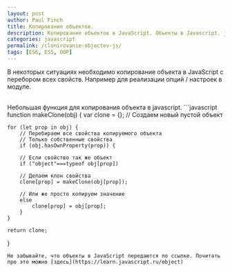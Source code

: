 ```yaml
---
layout: post
author: Paul Finch
title: Копирование объектов.
description: Копирование объектов в JavaScript. Объекты в Javascript. javascript clone function.
categories: javascript
permalink: /clonirovanie-objectov-js/
tags: [ES6, ES5, OOP]
---
```


В некоторых ситуациях необходимо копирование объекта в JavaScript с перебором всех свойств. Например для реализации опций / настроек в модуле. 

<!--excerpt-->
<br />
Небольшая функция для копирования объекта в javascript.
```javascript
function makeClone(obj) {
    var clone = {}; // Создаем новый пустой объект
    
    for (let prop in obj) { 
        // Перебираем все свойства копируемого объекта
        // Только собственные свойства
        if (obj.hasOwnProperty(prop)) { 
        
        // Если свойство так же объект
        if ("object"===typeof obj[prop]) 
        
        // Делаем клон свойства
        clone[prop] = makeClone(obj[prop]); 
        
        // Или же просто копируем значение
        else
            clone[prop] = obj[prop]; 
        }
    }

    return clone;
}
```
Не забывайте, что объекты в JavaScript передаются по ссылке. Почитать про это можно [здесь](https://learn.javascript.ru/object)